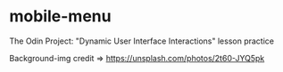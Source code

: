# mobile-menu
The Odin Project: "Dynamic User Interface Interactions" lesson practice

Background-img credit => https://unsplash.com/photos/2t60-JYQ5pk